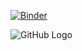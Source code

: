 [![Binder](https://mybinder.org/badge_logo.svg)](https://mybinder.org/v2/gh/FatmaBenAicha/TweetsClassification/HEAD)

![GitHub Logo](/imag/data_preparation.PNG)